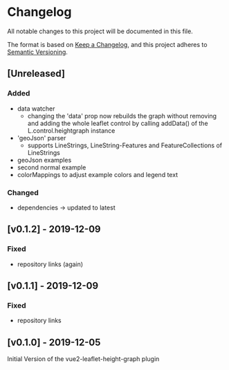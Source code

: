 # Changelog
All notable changes to this project will be documented in this file.

The format is based on [Keep a Changelog](https://keepachangelog.com/en/1.0.0/),
and this project adheres to [Semantic Versioning](https://semver.org/spec/v2.0.0.html).

<!--
## [Unreleased] - YYYY-MM-DD

### Added
- new feature

### Changed
- existing functionality

### Deprecated
- soon-to-be removed feature

### Removed
- now_removed_feature

### Fixed
- bug

### Security
- in case of vulnerabilities

-->
## [Unreleased]

### Added
- data watcher
    - changing the 'data' prop now rebuilds the graph without
    removing and adding the whole leaflet control by calling
    addData() of the L.control.heightgraph instance
- 'geoJson' parser
    - supports LineStrings, LineString-Features and FeatureCollections of
    LineStrings
- geoJson examples
- second normal example
- colorMappings to adjust example colors and legend text

### Changed
- dependencies -> updated to latest

## [v0.1.2] - 2019-12-09

### Fixed
- repository links (again)

## [v0.1.1] - 2019-12-09

### Fixed
- repository links


## [v0.1.0] - 2019-12-05
Initial Version of the vue2-leaflet-height-graph plugin

